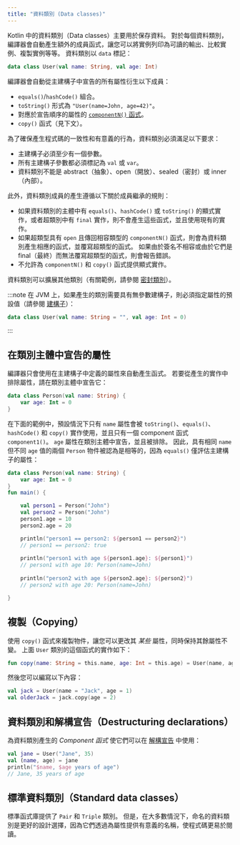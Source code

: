 ```yaml
---
title: "資料類別 (Data classes)"
---
```

Kotlin 中的資料類別（Data classes）主要用於保存資料。 對於每個資料類別，編譯器會自動產生額外的成員函式，讓您可以將實例列印為可讀的輸出、比較實例、複製實例等等。 資料類別以 `data` 標記：

```kotlin
data class User(val name: String, val age: Int)
```

編譯器會自動從主建構子中宣告的所有屬性衍生以下成員：

* `equals()`/`hashCode()` 組合。
* `toString()` 形式為 `"User(name=John, age=42)"`。
* 對應於宣告順序的屬性的 [`componentN()` 函式](destructuring-declarations)。
* `copy()` 函式（見下文）。

為了確保產生程式碼的一致性和有意義的行為，資料類別必須滿足以下要求：

* 主建構子必須至少有一個參數。
* 所有主建構子參數都必須標記為 `val` 或 `var`。
* 資料類別不能是 abstract（抽象）、open（開放）、sealed（密封）或 inner（內部）。

此外，資料類別成員的產生遵循以下關於成員繼承的規則：

* 如果資料類別的主體中有 `equals()`、`hashCode()` 或 `toString()` 的顯式實作，或者超類別中有 `final` 實作，則不會產生這些函式，並且使用現有的實作。
* 如果超類型具有 `open` 且傳回相容類型的 `componentN()` 函式，則會為資料類別產生相應的函式，並覆寫超類型的函式。 如果由於簽名不相容或由於它們是 final（最終）而無法覆寫超類型的函式，則會報告錯誤。
* 不允許為 `componentN()` 和 `copy()` 函式提供顯式實作。

資料類別可以擴展其他類別（有關範例，請參閱 [密封類別](sealed-classes)）。

:::note
在 JVM 上，如果產生的類別需要具有無參數建構子，則必須指定屬性的預設值（請參閱 [建構子](classes#constructors)）：

```kotlin
data class User(val name: String = "", val age: Int = 0)
```

:::

## 在類別主體中宣告的屬性

編譯器只會使用在主建構子中定義的屬性來自動產生函式。 若要從產生的實作中排除屬性，請在類別主體中宣告它：

```kotlin
data class Person(val name: String) {
    var age: Int = 0
}
```

在下面的範例中，預設情況下只有 `name` 屬性會被 `toString()`、`equals()`、`hashCode()` 和 `copy()` 實作使用，並且只有一個 component 函式 `component1()`。 `age` 屬性在類別主體中宣告，並且被排除。 因此，具有相同 `name` 但不同 `age` 值的兩個 `Person` 物件被認為是相等的，因為 `equals()` 僅評估主建構子的屬性：

```kotlin
data class Person(val name: String) {
    var age: Int = 0
}
fun main() {

    val person1 = Person("John")
    val person2 = Person("John")
    person1.age = 10
    person2.age = 20

    println("person1 == person2: ${person1 == person2}")
    // person1 == person2: true
  
    println("person1 with age ${person1.age}: ${person1}")
    // person1 with age 10: Person(name=John)
  
    println("person2 with age ${person2.age}: ${person2}")
    // person2 with age 20: Person(name=John)

}
```

## 複製（Copying）

使用 `copy()` 函式來複製物件，讓您可以更改其 _某些_ 屬性，同時保持其餘屬性不變。 上面 `User` 類別的這個函式的實作如下：

```kotlin
fun copy(name: String = this.name, age: Int = this.age) = User(name, age)
```

然後您可以編寫以下內容：

```kotlin
val jack = User(name = "Jack", age = 1)
val olderJack = jack.copy(age = 2)
```

## 資料類別和解構宣告（Destructuring declarations）

為資料類別產生的 _Component 函式_ 使它們可以在 [解構宣告](destructuring-declarations) 中使用：

```kotlin
val jane = User("Jane", 35)
val (name, age) = jane
println("$name, $age years of age") 
// Jane, 35 years of age
```

## 標準資料類別（Standard data classes）

標準函式庫提供了 `Pair` 和 `Triple` 類別。 但是，在大多數情況下，命名的資料類別是更好的設計選擇，因為它們透過為屬性提供有意義的名稱，使程式碼更易於閱讀。